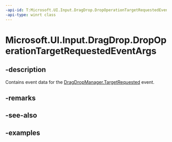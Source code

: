 ```yaml
---
-api-id: T:Microsoft.UI.Input.DragDrop.DropOperationTargetRequestedEventArgs
-api-type: winrt class
---
```


# Microsoft.UI.Input.DragDrop.DropOperationTargetRequestedEventArgs

<!--
public sealed class DropOperationTargetRequestedEventArgs
-->

## -description

Contains event data for the [DragDropManager.TargetRequested](dragdropmanager_targetrequested.md) event.

## -remarks

## -see-also

## -examples
